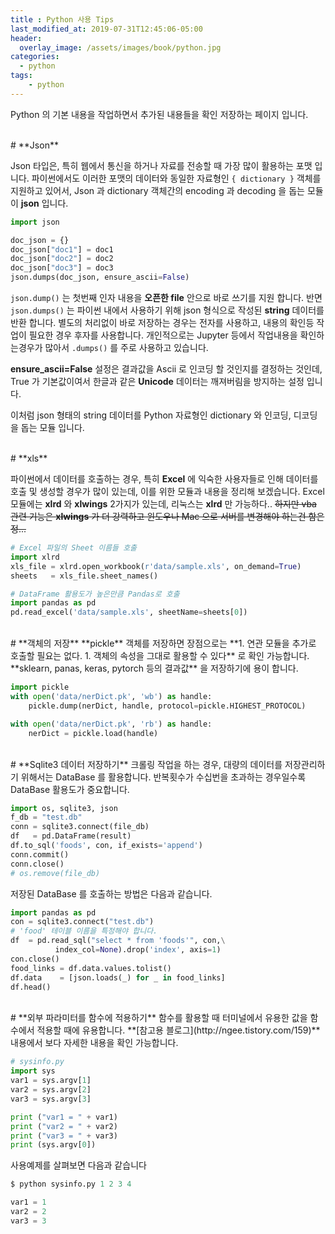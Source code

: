 ```yaml
---
title : Python 사용 Tips
last_modified_at: 2019-07-31T12:45:06-05:00
header:
  overlay_image: /assets/images/book/python.jpg
categories:
  - python
tags: 
    - python
---
```


Python 의 기본 내용을 작업하면서 추가된 내용들을 확인 저장하는 페이지 입니다.

<br/>
# **Json**

Json 타입은, 특히 웹에서 통신을 하거나 자료를 전송할 때 가장 많이 활용하는 포맷 입니다. 파이썬에서도 이러한 포맷의 데이터와 동일한 자료형인 `{ dictionary }` 객체를 지원하고 있어서, Json 과 dictionary 객체간의 encoding 과 decoding 을 돕는 모듈이 **json** 입니다.

```python
import json

doc_json = {}
doc_json["doc1"] = doc1
doc_json["doc2"] = doc2
doc_json["doc3"] = doc3
json.dumps(doc_json, ensure_ascii=False)
```

`json.dump()` 는 첫번째 인자 내용을 **오픈한 file** 안으로 바로 쓰기를 지원 합니다. 반면 `json.dumps()` 는 파이썬 내에서 사용하기 위해 json 형식으로 작성된 **string** 데이터를 반환 합니다. 별도의 처리없이 바로 저장하는 경우는 전자를 사용하고, 내용의 확인등 작업이 필요한 경우 후자를 사용합니다. 개인적으로는 Jupyter 등에서 작업내용을 확인하는경우가 많아서 `.dumps()` 를 주로 사용하고 있습니다.

**ensure_ascii=False** 설정은 결과값을 Ascii 로 인코딩 할 것인지를 결정하는 것인데, True 가 기본값이여서 한글과 같은 **Unicode** 데이터는 깨져버림을 방지하는 설정 입니다.

이처럼 json 형태의 string 데이터를 Python 자료형인 dictionary 와 인코딩, 디코딩을 돕는 모듈 입니다.


<br/>
# **xls**

파이썬에서 데이터를 호출하는 경우, 특히 **Excel** 에 익숙한 사용자들로 인해 데이터를 호출 및 생성할 경우가 많이 있는데, 이를 위한 모듈과 내용을 정리해 보겠습니다. Excel 모듈에는 **xlrd** 와 **xlwings** 2가지가 있는데, 리눅스는 **xlrd** 만 가능하다.. <strike>하지만 vba 관련 기능은 **xlwings** 가 더 강력하고 윈도우나 Mac 으로 서버를 변경해야 하는건 함은정... </strike>

```python
# Excel 파일의 Sheet 이름들 호출
import xlrd
xls_file = xlrd.open_workbook(r'data/sample.xls', on_demand=True)
sheets   = xls_file.sheet_names()

# DataFrame 활용도가 높은만큼 Pandas로 호출
import pandas as pd
pd.read_excel('data/sample.xls', sheetName=sheets[0])
```


<br/>
# **객체의 저장**
**pickle** 객체를 저장하면 장점으로는 **1. 연관 모듈을 추가로 호출할 필요는 없다. 1. 객체의 속성을 그대로 활용할 수 있다** 로 확인 가능합니다. **sklearn, panas, keras, pytorch 등의 결과값** 을 저장하기에 용이 합니다.

```python
import pickle
with open('data/nerDict.pk', 'wb') as handle:
    pickle.dump(nerDict, handle, protocol=pickle.HIGHEST_PROTOCOL)

with open('data/nerDict.pk', 'rb') as handle:
    nerDict = pickle.load(handle)
```

<br/>
# **Sqlite3 데이터 저장하기**
크롤링 작업을 하는 경우, 대량의 데이터를 저장관리하기 위해서는 DataBase 를 활용합니다. 반복횟수가 수십번을 초과하는 경우일수록 DataBase 활용도가 중요합니다.

```python
import os, sqlite3, json
f_db = "test.db"
conn = sqlite3.connect(file_db)
df   = pd.DataFrame(result)
df.to_sql('foods', con, if_exists='append')
conn.commit()
conn.close()
# os.remove(file_db)
```

저장된 DataBase 를 호출하는 방법은 다음과 같습니다.

```python
import pandas as pd
con = sqlite3.connect("test.db")
# 'food' 테이블 이름을 특정해야 합니다.
df  = pd.read_sql("select * from 'foods'", con,\
          index_col=None).drop('index', axis=1)
con.close()
food_links = df.data.values.tolist()
df.data    = [json.loads(_) for _ in food_links]
df.head()
```

<br/>
# **외부 파라미터를 함수에 적용하기**
함수를 활용할 때 터미널에서 유용한 값을 함수에서 적용할 때에 유용합니다.  **[참고용 블로그](http://ngee.tistory.com/159)** 내용에서 보다 자세한 내용을 확인 가능합니다.

```python
# sysinfo.py
import sys
var1 = sys.argv[1]
var2 = sys.argv[2]
var3 = sys.argv[3]

print ("var1 = " + var1)
print ("var2 = " + var2)
print ("var3 = " + var3)
print (sys.argv[0])
```

사용예제를 살펴보면 다음과 같습니다

```python
$ python sysinfo.py 1 2 3 4

var1 = 1
var2 = 2
var3 = 3
```

